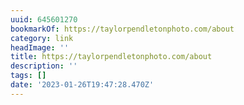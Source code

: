 ```yaml
---
uuid: 645601270
bookmarkOf: https://taylorpendletonphoto.com/about
category: link
headImage: ''
title: https://taylorpendletonphoto.com/about
description: ''
tags: []
date: '2023-01-26T19:47:28.470Z'
---
```



